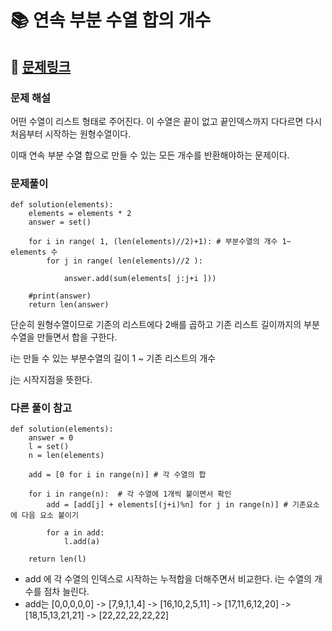 
# 📚 연속 부분 수열 합의 개수

## 📌 [문제링크](https://school.programmers.co.kr/learn/courses/30/lessons/131701)

### 문제 해설

어떤 수열이 리스트 형태로 주어진다. 이 수열은 끝이 없고 끝인덱스까지 다다르면 다시 처음부터 시작하는 원형수열이다.

이때 연속 부분 수열 합으로 만들 수 있는 모든 개수를 반환해야하는 문제이다.

### 문제풀이

```
def solution(elements):
    elements = elements * 2
    answer = set()
    
    for i in range( 1, (len(elements)//2)+1): # 부분수열의 개수 1~ elements 수
        for j in range( len(elements)//2 ):
            
            answer.add(sum(elements[ j:j+i ]))
        
    #print(answer)
    return len(answer)
```

단순히 원형수열이므로 기존의 리스트에다 2배를 곱하고 기존 리스트 길이까지의 부분수열을 만들면서 합을 구한다.

i는 만들 수 있는 부분수열의 길이 1 ~ 기존 리스트의 개수

j는 시작지점을 뜻한다.

### 다른 풀이 참고

```
def solution(elements):
    answer = 0
    l = set()
    n = len(elements)

    add = [0 for i in range(n)] # 각 수열의 합

    for i in range(n):  # 각 수열에 1개씩 붙이면서 확인
        add = [add[j] + elements[(j+i)%n] for j in range(n)] # 기존요소에 다음 요소 붙이기

        for a in add:
            l.add(a)

    return len(l)
```

- add 에 각 수열의 인덱스로 시작하는 누적합을 더해주면서 비교한다. i는 수열의 개수를 점차 늘린다.
- add는 [0,0,0,0,0] ->  [7,9,1,1,4] -> [16,10,2,5,11] -> [17,11,6,12,20] -> [18,15,13,21,21] -> [22,22,22,22,22]
